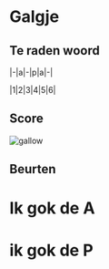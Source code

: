 # Galgje

## Te raden woord


|-|a|-|p|a|-|

|1|2|3|4|5|6|

## Score
![gallow](./images/1.png)

## Beurten
# Ik gok de A
# ik gok de P